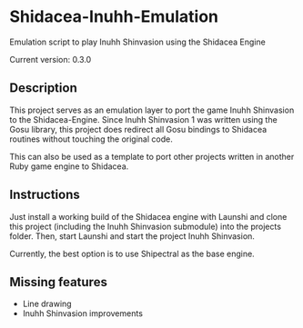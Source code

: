 # Shidacea-Inuhh-Emulation
Emulation script to play Inuhh Shinvasion using the Shidacea Engine

Current version: 0.3.0

## Description

This project serves as an emulation layer to port the game Inuhh Shinvasion to the Shidacea-Engine.
Since Inuhh Shinvasion 1 was written using the Gosu library, this project does redirect all Gosu bindings to Shidacea routines without touching the original code.

This can also be used as a template to port other projects written in another Ruby game engine to Shidacea.

## Instructions

Just install a working build of the Shidacea engine with Launshi and clone this project (including the Inuhh Shinvasion submodule) into the projects folder.
Then, start Launshi and start the project Inuhh Shinvasion.

Currently, the best option is to use Shipectral as the base engine.

## Missing features

* Line drawing
* Inuhh Shinvasion improvements
